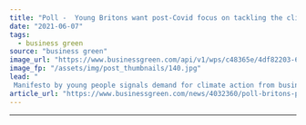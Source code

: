 ```yaml
---
title: "Poll -  Young Britons want post-Covid focus on tackling the climate and biodiversity crises"
date: "2021-06-07"
tags: 
  - business green
source: "business green"
image_url: "https://www.businessgreen.com/api/v1/wps/c48365e/4df82203-6fda-4801-a300-92fe62c588b0/10/young-people-saving-financial-education-060418-185x114.jpg"
image_fp: "/assets/img/post_thumbnails/140.jpg"
lead: "
 Manifesto by young people signals demand for climate action from business ..."
article_url: "https://www.businessgreen.com/news/4032360/poll-britons-post-covid-focus-tackling-climate-biodiversity-crises"
---
```


---
